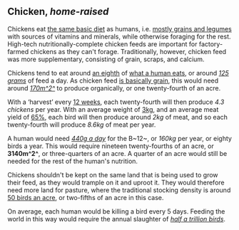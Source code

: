 ## Chicken, *home-raised*

Chickens eat [the same basic diet](https://en.wikipedia.org/wiki/Poultry_feed)
as humans, i.e. [mostly grains and legumes](https://web.archive.org/web/20150325103301/http://www.chicken.org.au/page.php?id=6#Feed)
with sources of vitamins and minerals, while otherwise foraging for the rest.
High-tech nutritionally-complete chicken feeds are important for factory-farmed
chickens as they can't forage. Traditionally, however, chicken feed was more
supplementary, consisting of grain, scraps, and calcium.

Chickens tend to eat around [an eighth](https://www.aces.edu/blog/topics/farming/nutrition-for-backyard-chicken-flocks/)
of [what a human eats](/basics), or around [*125 grams*](https://www.smallholderfeed.co.uk/wp-content/uploads/2017/09/Feeding-Hens-Factsheet.pdf)
of feed a day. As chicken feed [is basically grain](https://web.archive.org/web/20150325103301/http://www.chicken.org.au/page.php?id=6#Feed),
this would need around [*170m^2^*](/notes/land-for-staples) to produce
organically, or one twenty-fourth of an acre.

With a ‘harvest’ every [12 weeks](https://www.researchgate.net/publication/311553349_Are_carcass_and_meat_quality_of_male_dual-purpose_chickens_competitive_compared_to_slow-growing_broilers_reared_under_a_welfare-enhanced_organic_system),
each twenty-fourth will then produce *4.3 chickens* per year. With an average
weight of [3kg](https://pethelpful.com/farm-pets/the-top-10-dual-purpose-chicken-breeds),
and an average meat yield of [65%](https://yourmeatguide.com/whole-chicken-portions-meat-yield/),
each bird will then produce around *2kg* of meat, and so each twenty-fourth
will produce *8.6kg* of meat per year.

A human would need [*440g a day*](https://web.archive.org/web/20201220012701id_/http://www.whfoods.com/genpage.php?tname=nutrient&dbid=107)
for the B~12~, or *160kg* per year, or eighty birds a year. This would require
nineteen twenty-fourths of an acre, or **3140m^2^**, or three-quarters of an
acre. A quarter of an acre would still be needed for the rest of the human's
nutrition.

Chickens shouldn't be kept on the same land that is being used to grow
their feed, as they would trample on it and uproot it. They would therefore
need more land for pasture, where the traditional stocking density is around
[50 birds an acre](https://www.plamondon.com/wp/how-many-chickens-per-acre/),
or two-fifths of an acre in this case.

On average, each human would be killing a bird every 5 days.
Feeding the world in this way would require the annual slaughter of
[*half a trillion birds*](https://en.wikipedia.org/wiki/Poultry_farming_in_the_United_States#Negative_effects_on_poultry_workers).
